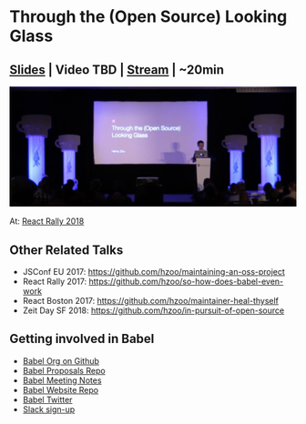 # Through the (Open Source) Looking Glass

## [Slides](https://www.henryzoo.com/through-the-open-source-looking-glass) | Video TBD | [Stream](https://youtu.be/ii-T6HrkZFM) | ~20min

[![](talk.png)](https://youtu.be/ii-T6HrkZFM)

At: [React Rally 2018](http://www.reactrally.com/schedule)

## Other Related Talks

- JSConf EU 2017: https://github.com/hzoo/maintaining-an-oss-project
- React Rally 2017: https://github.com/hzoo/so-how-does-babel-even-work
- React Boston 2017: https://github.com/hzoo/maintainer-heal-thyself
- Zeit Day SF 2018: https://github.com/hzoo/in-pursuit-of-open-source

## Getting involved in Babel
- [Babel Org on Github](https://github.com/babel)
- [Babel Proposals Repo](https://github.com/babel/proposals)
- [Babel Meeting Notes](https://github.com/babel/notes)
- [Babel Website Repo](https://github.com/babel/website)
- [Babel Twitter](https://twitter.com/babeljs)
- [Slack sign-up](slack.babeljs.io)
